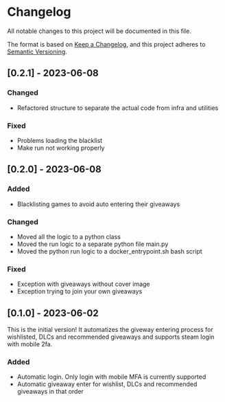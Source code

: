 # Changelog

All notable changes to this project will be documented in this file.

The format is based on [Keep a Changelog](https://keepachangelog.com/en/1.0.0/),
and this project adheres to [Semantic Versioning](https://semver.org/spec/v2.0.0.html).

## [0.2.1] - 2023-06-08

### Changed
- Refactored structure to separate the actual code from infra and utilities

### Fixed
- Problems loading the blacklist
- Make run not working properly

## [0.2.0] - 2023-06-08

### Added
- Blacklisting games to avoid auto entering their giveaways

### Changed
- Moved all the logic to a python class
- Moved the run logic to a separate python file main.py
- Moved the python run logic to a docker_entrypoint.sh bash script

### Fixed
- Exception with giveaways without cover image
- Exception trying to join your own giveaways

## [0.1.0] - 2023-06-02

This is the initial version! It automatizes the giveway entering process for wishlisted, DLCs and recommended giveaways and supports steam login with mobile 2fa.

### Added
- Automatic login. Only login with mobile MFA is currently supported
- Automatic giveaway enter for wishlist, DLCs and recommended giveaways in that order